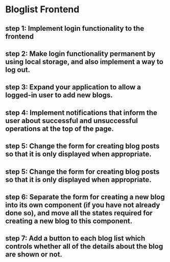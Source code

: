 # Bloglist Frontend

## step 1: Implement login functionality to the frontend

## step 2: Make login functionality permanent by using local storage, and also implement a way to log out.

## step 3: Expand your application to allow a logged-in user to add new blogs.

## step 4: Implement notifications that inform the user about successful and unsuccessful operations at the top of the page.

## step 5: Change the form for creating blog posts so that it is only displayed when appropriate.

## step 5: Change the form for creating blog posts so that it is only displayed when appropriate.

## step 6: Separate the form for creating a new blog into its own component (if you have not already done so), and move all the states required for creating a new blog to this component.

## step 7: Add a button to each blog list which controls whether all of the details about the blog are shown or not. 